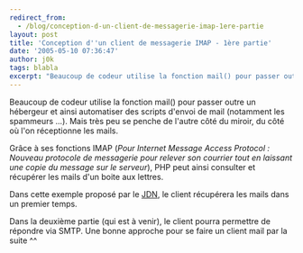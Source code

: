 ```yaml
---
redirect_from:
  - /blog/conception-d-un-client-de-messagerie-imap-1ere-partie
layout: post
title: 'Conception d''un client de messagerie IMAP - 1ère partie'
date: '2005-05-10 07:36:47'
author: j0k
tags: blabla
excerpt: "Beaucoup de codeur utilise la fonction mail() pour passer outre un hébergeur et ainsi automatiser des scripts d'envoi de mail (notamment les spammeurs ...).   Mais très peu se penche de l'autre côté du miroir, du côté où l'on réceptionne les mails."
---
```


Beaucoup de codeur utilise la fonction mail() pour passer outre un hébergeur et ainsi automatiser des scripts d'envoi de mail (notamment les spammeurs ...).   Mais très peu se penche de l'autre côté du miroir, du côté où l'on réceptionne les mails.

Grâce à ses fonctions IMAP (*Pour Internet Message Access Protocol : Nouveau protocole de messagerie pour relever son courrier tout en laissant une copie du message sur le serveur*), PHP peut ainsi consulter et récupérer les mails d'un boite aux lettres.

Dans cette exemple proposé par le [JDN](http://developpeur.journaldunet.com/tutoriel/php/050503-php-email-imap-lecteur-1a.shtml), le client récupérera les mails dans un premier temps.

Dans la deuxième partie (qui est à venir), le client pourra permettre de répondre via SMTP.   Une bonne approche pour se faire un client mail par la suite ^^
